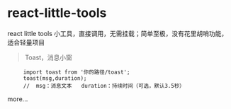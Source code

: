 # react-little-tools
react little tools
小工具，直接调用，无需挂载；简单至极，没有花里胡哨功能，适合轻量项目

<blockquote>
    Toast，消息小窗
</blockquote>

         import toast from '你的路径/toast';
         toast(msg,duration);
         //  msg：消息文本   duration：持续时间（可选，默认3.5秒）
         


more...
